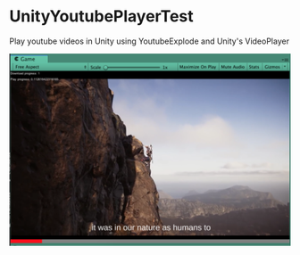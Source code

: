 # UnityYoutubePlayerTest
Play youtube videos in Unity using YoutubeExplode and Unity's VideoPlayer

![](screenshot.png)
